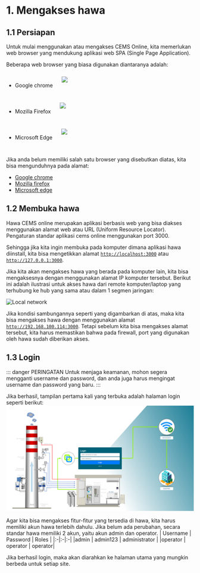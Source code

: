 # 1. Mengakses hawa

## 1.1 Persiapan

Untuk mulai menggunakan atau mengakses CEMS Online, kita memerlukan web browser yang mendukung aplikasi web SPA (Single Page Application).

Beberapa web browser yang biasa digunakan diantaranya adalah:

- Google chrome <img style="display:inline-block; margin: 10px 20px;vertical-align:middle" src="./chrome.png" height="50" />
- Mozilla Firefox <img style="display:inline-block; margin: 10px 20px;vertical-align:middle" src="./mozilla-firefox.png" height="50" />
- Microsoft Edge <img style="display:inline-block; margin: 10px 20px;vertical-align:middle" src="./edge.png" height="50" />

Jika anda belum memiliki salah satu browser yang disebutkan diatas, kita bisa mengunduhnya pada alamat:

- [Google chrome](https://www.google.com/intl/id/chrome/)
- [Mozilla firefox](https://www.mozilla.org/id/firefox/new/)
- [Microsoft edge](https://www.microsoft.com/id-id/edge)

## 1.2 Membuka hawa

Hawa CEMS online merupakan aplikasi berbasis web yang bisa diakses menggunakan alamat web atau URL (Uniform Resource Locator). Pengaturan standar aplikasi cems online menggunakan port 3000.

Sehingga jika kita ingin membuka pada komputer dimana aplikasi hawa diinstall, kita bisa mengetikkan alamat [`http://localhost:3000`](http://localhost:3000) atau [`http://127.0.0.1:3000`](http://127.0.0.1:3000).

Jika kita akan mengakses hawa yang berada pada komputer lain, kita bisa mengaksesnya dengan menggunakan alamat IP komputer tersebut. Berikut ini adalah ilustrasi untuk akses hawa dari remote komputer/laptop yang terhubung ke hub yang sama atau dalam 1 segmen jaringan:

![Local network](./images/local-network.png)

Jika kondisi sambungannya seperti yang digambarkan di atas, maka kita bisa mengakses hawa dengan menggunakan alamat [`http://192.168.100.114:3000`](http://192.168.100.114:3000). Tetapi sebelum kita bisa mengakses alamat tersebut, kita harus memastikan bahwa pada firewall, port yang digunakan oleh hawa sudah diberikan akses.

## 1.3 Login

::: danger PERINGATAN
Untuk menjaga keamanan, mohon segera mengganti username dan password, dan anda juga harus mengingat username dan password yang baru.
:::

Jika berhasil, tampilan pertama kali yang terbuka adalah halaman login seperti berikut:
![An image](./images/login.png)

Agar kita bisa mengakses fitur-fitur yang tersedia di hawa, kita harus memiliki akun hawa terlebih dahulu.
Jika belum ada perubahan, secara standar hawa memiliki 2 akun, yaitu akun admin dan operator.
| Username | Password | Roles |
|:-|:-|:-|
|admin | admin123 | administrator |
|operator | operator | operator|

Jika berhasil login, maka akan diarahkan ke halaman utama yang mungkin berbeda untuk setiap site.

<!-- ## 1.4 Mengganti password

## 1.5 Menambahkan pengguna -->
